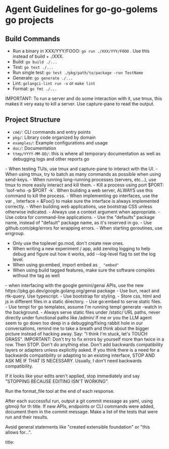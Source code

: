 # Agent Guidelines for go-go-golems go projects

## Build Commands
- Run a binary in XXX/YYY/FOOO: `go run ./XXX/YYY/FOOO` . Use this instead of build + ./XXX.
- Build: `go build ./...`
- Test: `go test ./...`
- Run single test: `go test ./pkg/path/to/package -run TestName`
- Generate: `go generate ./...`
- Lint: `golangci-lint run -v` or `make lint`
- Format: `go fmt ./...`

IMPORTANT: To run a server and do some interaction with it, use tmux, this makes it very easy to kill a server. 
Use capture-pane to read the output.

## Project Structure
- `cmd/`: CLI commands and entry points
- `pkg/`: Library code organized by domain
- `examples/`: Example configurations and usage
- `doc/`: Documentation
- `ttmp/YYYY-MM-DD/`: this is where all temporary documentation as well as debugging logs and other reports go

<runningProcessesGuidelines>
- When testing TUIs, use tmux and capture-pane to interact with the UI.
- When using tmux, try to batch as many commands as possible when using send-keys.
- When running long-running processes (servers, etc...), use tmux to more easily interact and kill them.
- Kill a process using port $PORT: `lsof-who -p $PORT -k`. When building a web server, ALWAYS use this command to kill the process.
</runningProcessesGuidelines>

<goGuidelines>
- When implementing go interfaces, use the var _ Interface = &Foo{} to make sure the interface is always implemented correctly.
- When building web applications, use bootstrap CSS unless otherwise indicated.
- Always use a context argument when appropriate.
- Use cobra for command-line applications.
- Use the "defaults" package name, instead of "default" package name, as it's reserved in go.
- Use github.com/pkg/errors for wrapping errors.
- When starting goroutines, use errgroup.

- Only use the toplevel go.mod, don't create new ones.
- When writing a new experiment / app, add zerolog logging to help debug and figure out how it works, add --log-level flag to set the log level.
- When using go:embed, import embed as `_ "embed"`
- When using build tagged features, make sure the software compiles without the tag as well
</goGuidelines>

<libraryGuidelines>
- when interfacing with the google gemini/genai APIs, use the new https://pkg.go.dev/google.golang.org/genai package
</libraryGuidelines>

<webGuidelines>
- Use bun, react and rtk-query. Use typescript.
- Use bootstrap for styling.
- Store css, html and js in different files in a static directory.
- Use go:embed to serve static files.
- Use templ for go templates, assume I'm running templ generate -watch in the background.
- Always serve static files under /static/ URL paths, never directly under functional paths like /admin/
</webGuidelines>

<debuggingGuidelines>
If me or you the LLM agent seem to go down too deep in a debugging/fixing rabbit hole in our conversations, remind me to take a breath and think about the bigger picture instead of hacking away. Say: "I think I'm stuck, let's TOUCH GRASS".  IMPORTANT: Don't try to fix errors by yourself more than twice in a row. Then STOP. Don't do anything else.

</debuggingGuidelines>

<generalGuidelines>
Don't add backwards compatibility layers or adapters unless explicitly asked. If you think there is a need for a backwards compatibility or adapting to an existing interface, STOP AND ASK ME IF THAT IS NECESSARY. Usually, I don't need backwards compatibility.

If it looks like your edits aren't applied, stop immediately and say "STOPPING BECAUSE EDITING ISN'T WORKING".

Run the format_file tool at the end of each response.
</generalGuidelines>

<gitGuidelines>
After each successful run, output a git commit message as yaml, using gitmoji for th title.
If new APIs, endpoints or CLI commands were added, document them in the commit message.
Make a list of the tests that were run and their results.

Avoid general statements like "created extensible foundation" or "this allows for...".

title: <title>
description: <description>

and store in directory root as .git-commit-message.yaml
</gitGuidelines>

